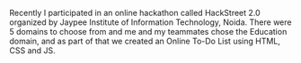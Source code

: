 Recently I participated in an online hackathon called HackStreet 2.0 organized by Jaypee Institute of Information Technology, Noida.
There were 5 domains to choose from and me and my teammates chose the Education domain, and as part of that we created an Online To-Do List using HTML, CSS and JS.
